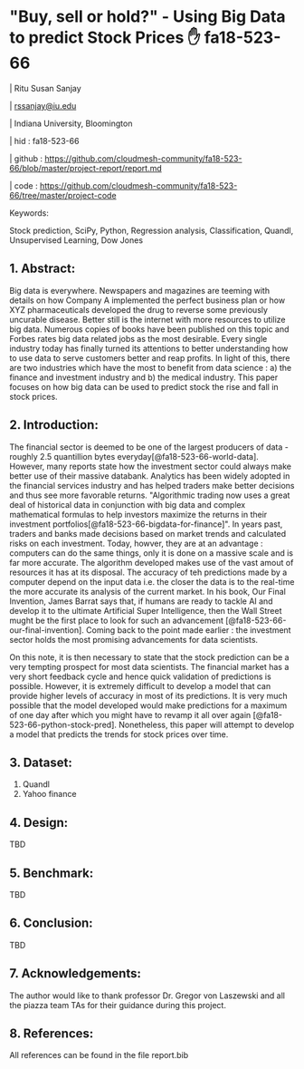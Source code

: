 # "Buy, sell or hold?" - Using Big Data to predict Stock Prices  :hand:  fa18-523-66

| Ritu Susan Sanjay   

|  rssanjay@iu.edu

| Indiana University, Bloomington

| hid : fa18-523-66

| github : https://github.com/cloudmesh-community/fa18-523-66/blob/master/project-report/report.md

| code : https://github.com/cloudmesh-community/fa18-523-66/tree/master/project-code

Keywords:

Stock prediction, SciPy, Python, Regression analysis, Classification, Quandl, Unsupervised Learning, Dow Jones


## 1. Abstract:

Big data is everywhere. Newspapers and magazines are teeming with details on how Company A implemented the perfect business plan or how XYZ pharmaceuticals developed the drug to reverse some previously uncurable disease. Better still is the internet with more resources to utilize big data. Numerous copies of books have been published on this topic and Forbes rates big data related jobs as the most desirable. Every single industry today has finally turned its attentions to better understanding how to use data to serve customers better and reap profits. In light of this, there are two industries which have the most to benefit from data science : a) the finance and investment industry and b) the medical industry. This paper focuses on how big data can be used to predict stock the rise and fall in stock prices. 


## 2. Introduction:

The financial sector is deemed to be one of the largest producers of data - roughly 2.5 quantillion bytes everyday[@fa18-523-66-world-data]. However, many reports state how the investment sector could always make better use of their massive databank. Analytics
has been widely adopted in the financial services industry and has helped traders make better decisions and thus see more
favorable returns. "Algorithmic trading now uses a great deal of historical data in conjunction with big data and complex 
mathematical formulas to help investors maximize the returns in their investment portfolios[@fa18-523-66-bigdata-for-finance]". In years past, traders and banks made decisions based on market trends and calculated risks on each investment. Today, howver, they are at an advantage : computers can do the same things, only it is done on a massive scale and is far more accurate. The algorithm developed makes use of the vast amout of resources it has at its disposal. The accuracy of teh predictions made by a computer depend on the input data i.e. the closer the data is to the real-time the more accurate its analysis of the current market. In his book, Our Final Invention, James Barrat says that, if humans are ready to tackle AI and develop it to the ultimate Artificial Super Intelligence, then the Wall Street mught be the first place to look for such an advancement [@fa18-523-66-our-final-invention]. Coming back to the point made earlier : the investment sector holds the most promising advancements for data scientists. 

On this note, it is then necessary to state that the stock prediction can be a very tempting prospect for most data scientists. The financial market has a very short feedback cycle and hence quick validation of predictions is possible. However, it is extremely difficult to develop a model that can provide higher levels of accuracy in most of its predictions. It is very much possible that the model developed would make predictions for a maximum of one day after which you might have to revamp it all over again [@fa18-523-66-python-stock-pred]. Nonetheless, this paper will attempt to develop a model that predicts the trends for stock prices over time.

## 3. Dataset:

1) Quandl
2) Yahoo finance

## 4. Design:

TBD

## 5. Benchmark:

TBD

## 6. Conclusion:

TBD

## 7. Acknowledgements:

The author would like to thank professor Dr. Gregor von Laszewski and all the piazza team TAs for their guidance during this project.

## 8. References:

All references can be found in the file report.bib
